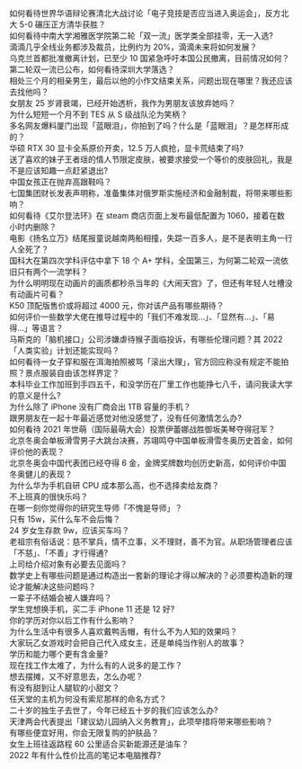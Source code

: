 如何看待世界华语辩论赛清北大战讨论「电子竞技是否应当进入奥运会」，反方北大 5-0 碾压正方清华获胜？  
如何看待中南大学湘雅医学院第二轮「双一流」医学类全部挂零，无一入选?  
滴滴几乎全线业务都涉及裁员，比例约为 20%，滴滴未来将如何发展？  
乌克兰首都批准撤离计划，已至少 10 国紧急呼吁本国公民撤离，目前情况如何？  
第二轮双一流已公布，如何看待深圳大学落选？  
相处三个月的相亲男生，最后以他的小作文结束关系，问题出现在哪里？我还应该去找他吗？  
女朋友 25 岁肾衰竭，已经开始透析，我作为男朋友该放弃她吗？  
为什么短短一个月不到 TES 从 S 级战队沦为笑柄？  
多名网友爆料厦门出现「蓝眼泪」，你拍到了吗？什么是「蓝眼泪」？是怎样形成的？  
华硕 RTX 30 显卡全系原价开卖，12.5 万人疯抢，显卡荒结束了吗?  
送了喜欢的妹子王者瑶的情人节限定皮肤，被要求接受一个等价的皮肤回礼，我是不是应该知趣一点赶紧退出?  
中国女孩正在抛弃高跟鞋吗？  
七国集团财长发表声明称，准备集体对俄罗斯实施经济和金融制裁，将带来哪些影响？  
如何看待《艾尔登法环》在 steam 商店页面上发布最低配置为 1060，接着在数小时内删除？  
电影《扬名立万》结尾报童说越南两船相撞，失踪一百多人，是不是表明主角一行人全死了？  
国科大在第四次学科评估中拿下 18 个 A+ 学科，全国第三，为何第二轮双一流依旧只有两个一流学科？  
为什么明明现在动画片的画质都秒杀当年的《大闹天宫》了，但还有年轻人吐槽没有动画片可看？  
K50 顶配版售价或将超过 4000 元，你对该产品有哪些期待？  
如何评价一些数学大佬在推导过程中的「我们不难发现…」、「显然有…」、「易得…」等语言？  
马斯克的「脑机接口」公司涉嫌虐待猴子面临投诉，有哪些伦理问题？其 2022「人类实验」计划还能实现吗？  
如何看待一女子穿和服在洱海拍照被骂「滚出大理」，官方回应称没有规定不能拍照？景点服装自由该怎样界定？  
本科毕业工作加班到手四五千，和没学历在厂里工作也能挣七八千，请问我读大学的意义是什么?  
为什么除了 iPhone 没有厂商会出 1TB 容量的手机？  
跟男朋友在一起十年最近感觉对他没感觉了，没有任何激情怎么办?  
如何看待 2021 年世萌（国际最萌大会）投票伊蕾娜战胜御坂美琴夺得冠军？  
北京冬奥会单板滑雪男子大跳台决赛，苏翊鸣夺中国单板滑雪冬奥历史首金，如何评价他的表现？  
北京冬奥会中国代表团已经夺得 6 金，金牌奖牌数均创历史新高，如何评价中国冬奥健儿的表现？  
为什么华为手机自研 CPU 成本那么高，也不选择卖给友商？  
不上班真的很快乐吗？  
在哪一刻你觉得你的研究生导师「不愧是导师」？  
只有 15w，买什么车不会后悔？  
24 岁女生存款 9w，应该买车吗？  
老祖宗有俗话说：慈不掌兵，情不立事，义不理财，善不为官。从职场管理者应该「不慈」、「不善」才行得通?  
上司给介绍对象有必要去见面吗？  
数学史上有哪些问题是通过构造出一套新的理论才得以解决的？必须要构造新的理论才能解决这些问题吗？  
一辈子不结婚会被人嫌弃吗？  
学生党想换手机，买二手 iPhone 11 还是 12 好?  
你的学历对你以后工作有什么影响？  
为什么生活中有很多人喜欢戴鸭舌帽，有什么不为人知的效果吗？  
大家玩乙女游戏时会把自己代入成女主，还是单纯当作别人的故事？  
学历和能力哪个更有含金量?  
现在找工作太难了，为什么有的人说多的是工作？  
想去摆摊，又不好意思去，怎么办呢？  
有没有甜到让人腿软的小甜文？  
任天堂的主机为何没有索尼那样的命名方式？  
二十岁的独生子去世了，今年已经五十岁的我们应该怎么办?  
天津两会代表提出「建议幼儿园纳入义务教育」，此项举措将带来哪些影响？  
有哪些便宜好用，你会无限复购的护肤品？  
女生上班往返路程 60 公里适合买新能源还是油车？  
2022 年有什么性价比高的笔记本电脑推荐?  
